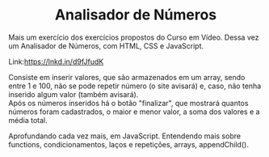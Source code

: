 <h1 align="center">Analisador de Números</h1>

Mais um exercício dos exercícios propostos do Curso em Vídeo.
Dessa vez um Analisador de Números, com HTML, CSS e JavaScript. 

Link:https://lnkd.in/d9fJfudK

Consiste em inserir valores, que são armazenados em um array, sendo entre 1 e 100, não se pode repetir número (o site avisará) e, caso, não tenha inserido algum valor (também avisará). <br>
Após os números inseridos há o botão "finalizar", que mostrará quantos números foram cadastrados, o maior e menor valor, a soma dos valores e a média total.

Aprofundando cada vez mais, em JavaScript. Entendendo mais sobre functions, condicionamentos, laços e repetições, arrays, appendChild().

##
